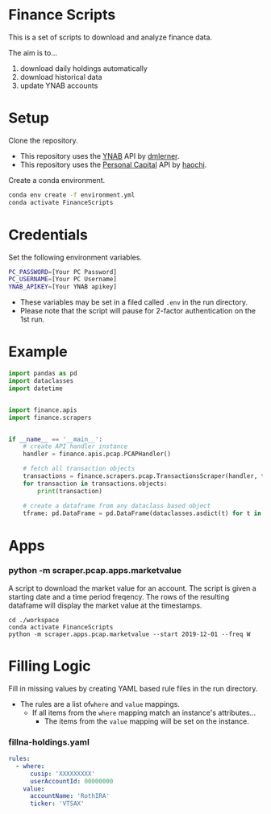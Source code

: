 Finance Scripts
===============

This is a set of scripts to download and analyze finance data.

The aim is to...

  1) download daily holdings automatically
  2) download historical data
  3) update YNAB accounts

Setup
=====

Clone the repository.

- This repository uses the [YNAB][ynab_api] API by [dmlerner].
- This repository uses the [Personal Capital][personalcapital] API by [haochi].

Create a conda environment.

```bash
conda env create -f environment.yml
conda activate FinanceScripts
```

Credentials
===========

Set the following environment variables.

```bash
PC_PASSWORD=[Your PC Password]
PC_USERNAME=[Your PC Username]
YNAB_APIKEY=[Your YNAB apikey]
```

- These variables may be set in a filed called `.env` in the run directory.
- Please note that the script will pause for 2-factor authentication on the 1st run.

Example
=======

```python
import pandas as pd
import dataclasses
import datetime


import finance.apis
import finance.scrapers


if __name__ == '__main__':
    # create API handler instance
    handler = finance.apis.pcap.PCAPHandler()

    # fetch all transaction objects
    transactions = finance.scrapers.pcap.TransactionsScraper(handler, t0=datetime.datetime.now(), dt=1)
    for transaction in transactions.objects:
        print(transaction)

    # create a dataframe from any dataclass based object
    tframe: pd.DataFrame = pd.DataFrame(dataclasses.asdict(t) for t in transactions.objects)
```

Apps
====

### python -m scraper.pcap.apps.marketvalue

A script to download the market value for an account.
The script is given a starting date and a time period freqency.
The rows of the resulting dataframe will display the market value at the timestamps.

```
cd ./workspace
conda activate FinanceScripts
python -m scraper.apps.pcap.marketvalue --start 2019-12-01 --freq W
```

Filling Logic
=============

Fill in missing values by creating YAML based rule files in the run directory.

- The rules are a list of`where` and `value` mappings.
    - If all items from the `where` mapping match an instance's attributes...
        - The items from the `value` mapping will be set on the instance.

### fillna-holdings.yaml

```yaml
rules:
  - where:
      cusip: 'XXXXXXXXX'
      userAccountId: 00000000
    value:
      accountName: 'RothIRA'
      ticker: 'VTSAX'
```

[haochi]: https://github.com/haochi
[dmlerner]: https://github.com/dmlerner
[ynab_api]: https://github.com/dmlerner/ynab-api
[personalcapital]: https://github.com/haochi/personalcapital

